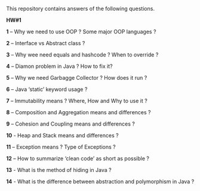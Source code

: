 This repository contains answers of the following questions.

**HW#1**

**1** – Why we need to use OOP ? Some major OOP languages ?

**2** – Interface vs Abstract class ?

**3** – Why wee need equals and hashcode ? When to override ?

**4** – Diamon problem in Java ? How to fix it?

**5** – Why we need Garbagge Collector ? How does it run ?

**6** – Java ‘static’ keyword usage ?

**7** – Immutability means ? Where, How and Why to use it ?

**8** – Composition and Aggregation means and differences ?

**9** – Cohesion and Coupling means and differences ?

**10** - Heap and Stack means and differences ?

**11** – Exception means ? Type of Exceptions ?

**12** – How to summarize ‘clean code’ as short as possible ?

**13** - What is the method of hiding in Java ?

**14** - What is the difference between abstraction and polymorphism in Java ?
